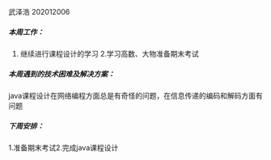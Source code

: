 武泽浩 202012006

##### 本周工作：

1. 继续进行课程设计的学习 2.学习高数、大物准备期末考试

##### 本周遇到的技术困难及解决方案：

java课程设计在网络编程方面总是有奇怪的问题，在信息传递的编码和解码方面有问题

##### 下周安排：

1.准备期末考试2.完成java课程设计